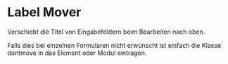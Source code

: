 # Label Mover
Verschiebt die Titel von Eingabefeldern beim Bearbeiten nach oben.

Falls dies bei einzelnen Formularen nicht erwünscht ist einfach die Klasse dontmove in das Element oder Modul eintragen.
